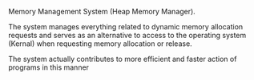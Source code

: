 Memory Management System (Heap Memory Manager).

The system manages everything related to dynamic memory allocation requests and serves as an alternative to access to the operating system (Kernal) when requesting memory allocation or release.

The system actually contributes to more efficient and faster action of programs in this manner
